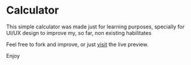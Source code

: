 # Calculator

This simple calculator was made just for learning purposes, specially for UI/UX design to improve my, so far, non existing habilitates

Feel free to fork and improve, or just [visit](https://th3fishmk.github.io/calc/) the live preview.

Enjoy
